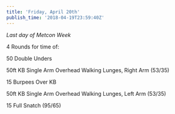 ```yaml
---
title: 'Friday, April 20th'
publish_time: '2018-04-19T23:59:40Z'
---
```


*Last day of Metcon Week*

4 Rounds for time of:

50 Double Unders

50ft KB Single Arm Overhead Walking Lunges, Right Arm (53/35)

15 Burpees Over KB

50ft KB Single Arm Overhead Walking Lunges, Left Arm (53/35)

15 Full Snatch (95/65)

 
